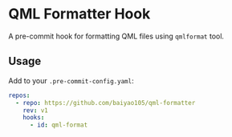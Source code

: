 # QML Formatter Hook

A pre-commit hook for formatting QML files using `qmlformat` tool.

## Usage

Add to your `.pre-commit-config.yaml`:

```yaml
repos:
  - repo: https://github.com/baiyao105/qml-formatter
    rev: v1
    hooks:
      - id: qml-format
```

